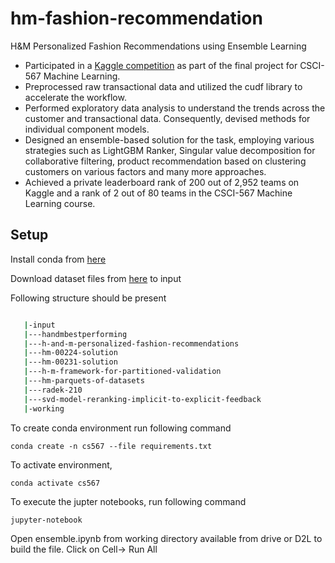 # hm-fashion-recommendation 
H&M Personalized Fashion Recommendations using Ensemble Learning
- Participated in a [Kaggle competition](https://www.kaggle.com/competitions/h-and-m-personalized-fashion-recommendations) as part of the final project for CSCI-567 Machine Learning.
- Preprocessed raw transactional data and utilized the cudf library to accelerate the workflow.
- Performed exploratory data analysis to understand the trends across the customer and transactional data. Consequently, devised methods for individual component models. 
- Designed an ensemble-based solution for the task, employing various strategies such as LightGBM Ranker, Singular value decomposition for collaborative filtering, product recommendation based on clustering customers on various factors and many more approaches.
- Achieved a private leaderboard rank of 200 out of 2,952 teams on Kaggle and a rank of 2 out of 80 teams in the CSCI-567 Machine Learning course.

## Setup

Install conda from [here](https://docs.anaconda.com/anaconda/install/linux/)

Download dataset files from [here](https://drive.google.com/drive/folders/1ZRUIx0aF_PISnn-rHIlyQI7suYhbIcsy?usp=sharing) to input

Following structure should be present

```bash

   |-input
   |---handmbestperforming
   |---h-and-m-personalized-fashion-recommendations
   |---hm-00224-solution
   |---hm-00231-solution
   |---h-m-framework-for-partitioned-validation
   |---hm-parquets-of-datasets
   |---radek-210
   |---svd-model-reranking-implicit-to-explicit-feedback
   |-working

```

To create conda environment run following command

```
conda create -n cs567 --file requirements.txt
```

To activate environment,

```
conda activate cs567
```

To execute the jupter notebooks, run following command

```
jupyter-notebook
```

Open ensemble.ipynb from working directory available from drive or D2L to build the file. Click on Cell-> Run All

